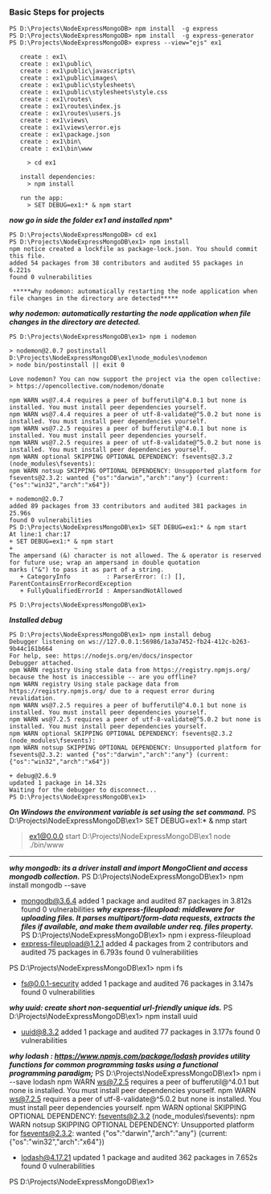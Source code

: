 ### Basic Steps for projects
```
PS D:\Projects\NodeExpressMongoDB> npm install  -g express 
PS D:\Projects\NodeExpressMongoDB> npm install  -g express-generator
PS D:\Projects\NodeExpressMongoDB> express --view="ejs" ex1      

   create : ex1\
   create : ex1\public\
   create : ex1\public\javascripts\
   create : ex1\public\images\
   create : ex1\public\stylesheets\
   create : ex1\public\stylesheets\style.css
   create : ex1\routes\
   create : ex1\routes\index.js
   create : ex1\routes\users.js
   create : ex1\views\
   create : ex1\views\error.ejs
   create : ex1\package.json
   create : ex1\bin\
   create : ex1\bin\www

     > cd ex1

   install dependencies:
     > npm install

   run the app:
     > SET DEBUG=ex1:* & npm start
```
*****now go in side the folder ex1 and installed npm******
```
PS D:\Projects\NodeExpressMongoDB> cd ex1
PS D:\Projects\NodeExpressMongoDB\ex1> npm install
npm notice created a lockfile as package-lock.json. You should commit this file.
added 54 packages from 38 contributors and audited 55 packages in 6.221s
found 0 vulnerabilities

 *****why nodemon: automatically restarting the node application when file changes in the directory are detected*****
 ```
 *****why nodemon: automatically restarting the node application when file changes in the directory are detected.*****
 ```
PS D:\Projects\NodeExpressMongoDB\ex1> npm i nodemon

> nodemon@2.0.7 postinstall D:\Projects\NodeExpressMongoDB\ex1\node_modules\nodemon
> node bin/postinstall || exit 0

Love nodemon? You can now support the project via the open collective:
 > https://opencollective.com/nodemon/donate

npm WARN ws@7.4.4 requires a peer of bufferutil@^4.0.1 but none is installed. You must install peer dependencies yourself.
npm WARN ws@7.4.4 requires a peer of utf-8-validate@^5.0.2 but none is installed. You must install peer dependencies yourself.
npm WARN ws@7.2.5 requires a peer of bufferutil@^4.0.1 but none is installed. You must install peer dependencies yourself.
npm WARN ws@7.2.5 requires a peer of utf-8-validate@^5.0.2 but none is installed. You must install peer dependencies yourself.
npm WARN optional SKIPPING OPTIONAL DEPENDENCY: fsevents@2.3.2 (node_modules\fsevents):
npm WARN notsup SKIPPING OPTIONAL DEPENDENCY: Unsupported platform for fsevents@2.3.2: wanted {"os":"darwin","arch":"any"} (current: {"os":"win32","arch":"x64"})

+ nodemon@2.0.7
added 89 packages from 33 contributors and audited 381 packages in 25.96s
found 0 vulnerabilities
PS D:\Projects\NodeExpressMongoDB\ex1> SET DEBUG=ex1:* & npm start
At line:1 char:17
+ SET DEBUG=ex1:* & npm start
+                 ~
The ampersand (&) character is not allowed. The & operator is reserved for future use; wrap an ampersand in double quotation      
marks ("&") to pass it as part of a string.
    + CategoryInfo          : ParserError: (:) [], ParentContainsErrorRecordException
    + FullyQualifiedErrorId : AmpersandNotAllowed
 
PS D:\Projects\NodeExpressMongoDB\ex1> 
```
*****Installed debug*****
```
PS D:\Projects\NodeExpressMongoDB\ex1> npm install debug
Debugger listening on ws://127.0.0.1:56986/1a3a7452-fb24-412c-b263-9b44c161b664
For help, see: https://nodejs.org/en/docs/inspector
Debugger attached.
npm WARN registry Using stale data from https://registry.npmjs.org/ because the host is inaccessible -- are you offline?
npm WARN registry Using stale package data from https://registry.npmjs.org/ due to a request error during revalidation.
npm WARN ws@7.2.5 requires a peer of bufferutil@^4.0.1 but none is installed. You must install peer dependencies yourself.
npm WARN ws@7.2.5 requires a peer of utf-8-validate@^5.0.2 but none is installed. You must install peer dependencies yourself.
npm WARN optional SKIPPING OPTIONAL DEPENDENCY: fsevents@2.3.2 (node_modules\fsevents):
npm WARN notsup SKIPPING OPTIONAL DEPENDENCY: Unsupported platform for fsevents@2.3.2: wanted {"os":"darwin","arch":"any"} (current: {"os":"win32","arch":"x64"})

+ debug@2.6.9
updated 1 package in 14.32s
Waiting for the debugger to disconnect...
PS D:\Projects\NodeExpressMongoDB\ex1>
```
*****On Windows the environment variable is set using the set command.*****
PS D:\Projects\NodeExpressMongoDB\ex1> SET DEBUG=ex1:* & nmp start

> ex1@0.0.0 start D:\Projects\NodeExpressMongoDB\ex1
> node ./bin/www
---------------------------------------------------------
*****why mongodb: its a driver install and import MongoClient and access mongodb collection.*****
PS D:\Projects\NodeExpressMongoDB\ex1> npm install mongodb --save 
+ mongodb@3.6.4
added 1 package and audited 87 packages in 3.812s
found 0 vulnerabilities
*****why express-fileupload:  middleware for uploading files. It parses multipart/form-data requests, extracts the files if available, and make them available under req. files property.*****
PS D:\Projects\NodeExpressMongoDB\ex1> npm i express-fileupload
+ express-fileupload@1.2.1
added 4 packages from 2 contributors and audited 75 packages in 6.793s
found 0 vulnerabilities

PS D:\Projects\NodeExpressMongoDB\ex1> npm i fs                
+ fs@0.0.1-security
added 1 package and audited 76 packages in 3.147s
found 0 vulnerabilities

 *****why uuid:  create short non-sequential url-friendly unique ids.*****
PS D:\Projects\NodeExpressMongoDB\ex1> npm install uuid
+ uuid@8.3.2
added 1 package and audited 77 packages in 3.177s
found 0 vulnerabilities

*****why lodash : https://www.npmjs.com/package/lodash provides utility functions for common programming tasks using a functional programming paradigm;*****
PS D:\Projects\NodeExpressMongoDB\ex1> npm i --save lodash
npm WARN ws@7.2.5 requires a peer of bufferutil@^4.0.1 but none is installed. You must install peer dependencies yourself.
npm WARN ws@7.2.5 requires a peer of utf-8-validate@^5.0.2 but none is installed. You must install peer dependencies yourself.
npm WARN optional SKIPPING OPTIONAL DEPENDENCY: fsevents@2.3.2 (node_modules\fsevents):
npm WARN notsup SKIPPING OPTIONAL DEPENDENCY: Unsupported platform for fsevents@2.3.2: wanted {"os":"darwin","arch":"any"} (current: {"os":"win32","arch":"x64"})

+ lodash@4.17.21
updated 1 package and audited 362 packages in 7.652s
found 0 vulnerabilities

PS D:\Projects\NodeExpressMongoDB\ex1>  